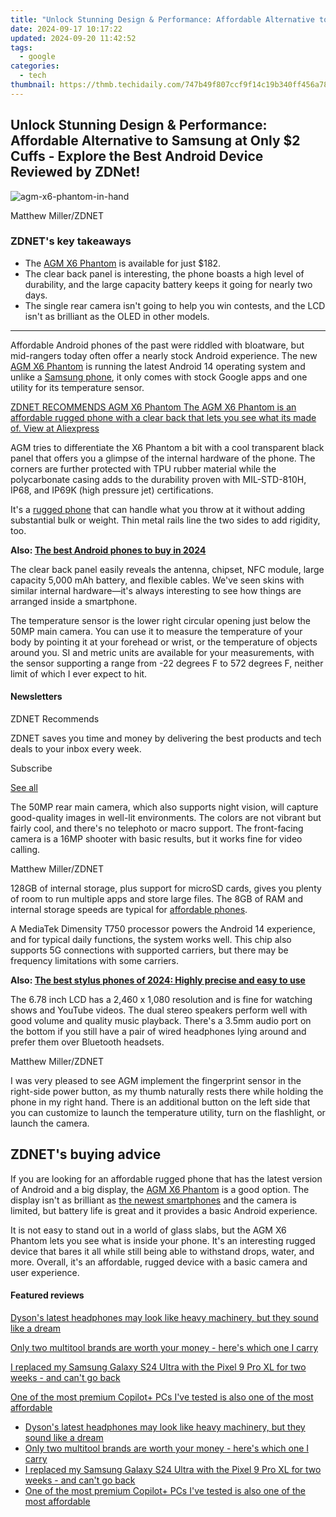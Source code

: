 ```yaml
---
title: "Unlock Stunning Design & Performance: Affordable Alternative to Samsung at Only $2 Cuffs - Explore the Best Android Device Reviewed by ZDNet!"
date: 2024-09-17 10:17:22
updated: 2024-09-20 11:42:52
tags:
  - google
categories:
  - tech
thumbnail: https://thmb.techidaily.com/747b49f807ccf9f14c19b340ff456a78dd6771beaa7f3b2a1e86afcc1230369a.jpg
---
```


## Unlock Stunning Design & Performance: Affordable Alternative to Samsung at Only $2 Cuffs - Explore the Best Android Device Reviewed by ZDNet!

![agm-x6-phantom-in-hand](https://www.zdnet.com/a/img/resize/afdadc1de7354b4e4d0cc506d2b01b6ac15785db/2024/08/24/385e5cea-7db7-4152-a44e-c0f21ac1321a/agm-x6-phantom4.jpg?auto=webp&width=1280)

Matthew Miller/ZDNET

### ZDNET's key takeaways

* The [AGM X6 Phantom](https://www.aliexpress.com/item/1005007354515299.html) is available for just $182.
* The clear back panel is interesting, the phone boasts a high level of durability, and the large capacity battery keeps it going for nearly two days.
* The single rear camera isn't going to help you win contests, and the LCD isn't as brilliant as the OLED in other models.

---

Affordable Android phones of the past were riddled with bloatware, but mid-rangers today often offer a nearly stock Android experience. The new [AGM X6 Phantom](https://www.aliexpress.com/item/1005007354515299.html) is running the latest Android 14 operating system and unlike a [Samsung phone](https://www.zdnet.com/article/best-samsung-phone/), it only comes with stock Google apps and one utility for its temperature sensor.

[ZDNET RECOMMENDS AGM X6 Phantom The AGM X6 Phantom is an affordable rugged phone with a clear back that lets you see what its made of. View at Aliexpress](https://www.aliexpress.com/item/1005007354515299.html)

AGM tries to differentiate the X6 Phantom a bit with a cool transparent black panel that offers you a glimpse of the internal hardware of the phone. The corners are further protected with TPU rubber material while the polycarbonate casing adds to the durability proven with MIL-STD-810H, IP68, and IP69K (high pressure jet) certifications.

It's a [rugged phone](https://www.zdnet.com/article/best-rugged-phone/) that can handle what you throw at it without adding substantial bulk or weight. Thin metal rails line the two sides to add rigidity, too.

**Also: [The best Android phones to buy in 2024](https://www.zdnet.com/article/best-android-phone/)**

The clear back panel easily reveals the antenna, chipset, NFC module, large capacity 5,000 mAh battery, and flexible cables. We've seen skins with similar internal hardware—it's always interesting to see how things are arranged inside a smartphone.

The temperature sensor is the lower right circular opening just below the 50MP main camera. You can use it to measure the temperature of your body by pointing it at your forehead or wrist, or the temperature of objects around you. SI and metric units are available for your measurements, with the sensor supporting a range from -22 degrees F to 572 degrees F, neither limit of which I ever expect to hit.

#### Newsletters

ZDNET Recommends

ZDNET saves you time and money by delivering the best products and tech deals to your inbox every week.

 Subscribe

[See all](https://www.zdnet.com/newsletters/)

The 50MP rear main camera, which also supports night vision, will capture good-quality images in well-lit environments. The colors are not vibrant but fairly cool, and there's no telephoto or macro support. The front-facing camera is a 16MP shooter with basic results, but it works fine for video calling.

Matthew Miller/ZDNET

128GB of internal storage, plus support for microSD cards, gives you plenty of room to run multiple apps and store large files. The 8GB of RAM and internal storage speeds are typical for [affordable phones](https://www.zdnet.com/article/the-best-cheap-phones/).

A MediaTek Dimensity T750 processor powers the Android 14 experience, and for typical daily functions, the system works well. This chip also supports 5G connections with supported carriers, but there may be frequency limitations with some carriers.

**Also: [The best stylus phones of 2024: Highly precise and easy to use](https://www.zdnet.com/article/best-stylus-phone/)**

The 6.78 inch LCD has a 2,460 x 1,080 resolution and is fine for watching shows and YouTube videos. The dual stereo speakers perform well with good volume and quality music playback. There's a 3.5mm audio port on the bottom if you still have a pair of wired headphones lying around and prefer them over Bluetooth headsets.

Matthew Miller/ZDNET

I was very pleased to see AGM implement the fingerprint sensor in the right-side power button, as my thumb naturally rests there while holding the phone in my right hand. There is an additional button on the left side that you can customize to launch the temperature utility, turn on the flashlight, or launch the camera.

## ZDNET's buying advice

If you are looking for an affordable rugged phone that has the latest version of Android and a big display, the [AGM X6 Phantom](https://www.aliexpress.com/item/1005007354515299.html) is a good option. The display isn't as brilliant as [the newest smartphones](https://www.zdnet.com/article/best-phone/) and the camera is limited, but battery life is great and it provides a basic Android experience.

It is not easy to stand out in a world of glass slabs, but the AGM X6 Phantom lets you see what is inside your phone. It's an interesting rugged device that bares it all while still being able to withstand drops, water, and more. Overall, it's an affordable, rugged device with a basic camera and user experience.

#### Featured reviews

[Dyson's latest headphones may look like heavy machinery, but they sound like a dream](https://www.zdnet.com/article/i-tested-dysons-500-flagship-headphones-and-theyre-more-competitive-than-expected/ "Dyson's latest headphones may look like heavy machinery, but they sound like a dream")

[Only two multitool brands are worth your money - here's which one I carry](https://www.zdnet.com/article/only-two-multitool-brands-are-worth-your-money-heres-which-one-i-carry/ "Only two multitool brands are worth your money - here's which one I carry")

[I replaced my Samsung Galaxy S24 Ultra with the Pixel 9 Pro XL for two weeks - and can't go back](https://www.zdnet.com/article/i-replaced-my-samsung-galaxy-s24-ultra-with-the-pixel-9-pro-xl-for-two-weeks-and-cant-go-back/ "I replaced my Samsung Galaxy S24 Ultra with the Pixel 9 Pro XL for two weeks - and can't go back")

[One of the most premium Copilot+ PCs I've tested is also one of the most affordable](https://www.zdnet.com/article/one-of-the-most-premium-copilot-pcs-ive-tested-is-also-one-of-the-most-affordable/ "One of the most premium Copilot+ PCs I've tested is also one of the most affordable")

* [Dyson's latest headphones may look like heavy machinery, but they sound like a dream](https://www.zdnet.com/article/i-tested-dysons-500-flagship-headphones-and-theyre-more-competitive-than-expected/ "Dyson's latest headphones may look like heavy machinery, but they sound like a dream")
* [Only two multitool brands are worth your money - here's which one I carry](https://www.zdnet.com/article/only-two-multitool-brands-are-worth-your-money-heres-which-one-i-carry/ "Only two multitool brands are worth your money - here's which one I carry")
* [I replaced my Samsung Galaxy S24 Ultra with the Pixel 9 Pro XL for two weeks - and can't go back](https://www.zdnet.com/article/i-replaced-my-samsung-galaxy-s24-ultra-with-the-pixel-9-pro-xl-for-two-weeks-and-cant-go-back/ "I replaced my Samsung Galaxy S24 Ultra with the Pixel 9 Pro XL for two weeks - and can't go back")
* [One of the most premium Copilot+ PCs I've tested is also one of the most affordable](https://www.zdnet.com/article/one-of-the-most-premium-copilot-pcs-ive-tested-is-also-one-of-the-most-affordable/ "One of the most premium Copilot+ PCs I've tested is also one of the most affordable")

<ins class="adsbygoogle"
     style="display:block"
     data-ad-format="autorelaxed"
     data-ad-client="ca-pub-7571918770474297"
     data-ad-slot="1223367746"></ins>



<ins class="adsbygoogle"
     style="display:block"
     data-ad-client="ca-pub-7571918770474297"
     data-ad-slot="8358498916"
     data-ad-format="auto"
     data-full-width-responsive="true"></ins>
